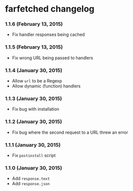 # farfetched changelog

### 1.1.6 (February 13, 2015)

- Fix handler responses being cached

### 1.1.5 (February 13, 2015)

- Fix wrong URL being passed to handlers

### 1.1.4 (January 30, 2015)

- Allow `url` to be a Regexp
- Allow dynamic (function) handlers

### 1.1.3 (January 30, 2015)

- Fix bug with installation

### 1.1.2 (January 30, 2015)

- Fix bug where the second request to a URL threw an error

### 1.1.1 (January 30, 2015)

- Fix `postinstall` script

### 1.1.0 (January 30, 2015)

- Add `response.text`
- Add `response.json`
